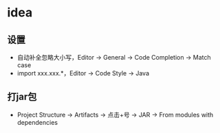 # idea

## 设置
- 自动补全忽略大小写，Editor -> General -> Code Completion -> Match case
- import xxx.xxx.*，Editor -> Code Style -> Java

## 打jar包
- Project Structure -> Artifacts -> 点击+号 -> JAR -> From modules with dependencies
